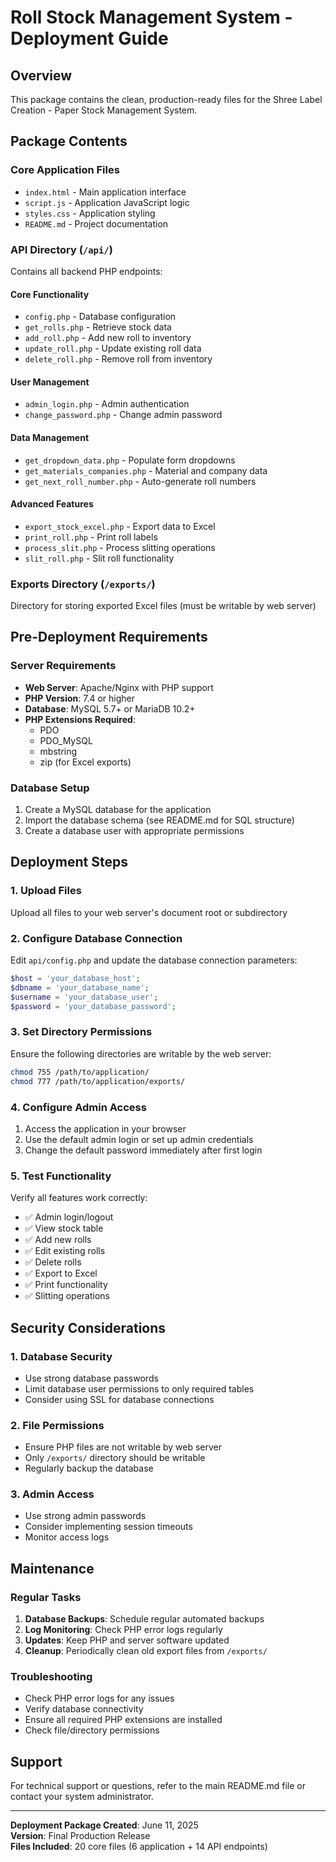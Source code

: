 # Roll Stock Management System - Deployment Guide

## Overview
This package contains the clean, production-ready files for the Shree Label Creation - Paper Stock Management System.

## Package Contents

### Core Application Files
- `index.html` - Main application interface
- `script.js` - Application JavaScript logic
- `styles.css` - Application styling
- `README.md` - Project documentation

### API Directory (`/api/`)
Contains all backend PHP endpoints:

#### Core Functionality
- `config.php` - Database configuration
- `get_rolls.php` - Retrieve stock data
- `add_roll.php` - Add new roll to inventory
- `update_roll.php` - Update existing roll data
- `delete_roll.php` - Remove roll from inventory

#### User Management
- `admin_login.php` - Admin authentication
- `change_password.php` - Change admin password

#### Data Management
- `get_dropdown_data.php` - Populate form dropdowns
- `get_materials_companies.php` - Material and company data
- `get_next_roll_number.php` - Auto-generate roll numbers

#### Advanced Features
- `export_stock_excel.php` - Export data to Excel
- `print_roll.php` - Print roll labels
- `process_slit.php` - Process slitting operations
- `slit_roll.php` - Slit roll functionality

### Exports Directory (`/exports/`)
Directory for storing exported Excel files (must be writable by web server)

## Pre-Deployment Requirements

### Server Requirements
- **Web Server**: Apache/Nginx with PHP support
- **PHP Version**: 7.4 or higher
- **Database**: MySQL 5.7+ or MariaDB 10.2+
- **PHP Extensions Required**:
  - PDO
  - PDO_MySQL
  - mbstring
  - zip (for Excel exports)

### Database Setup
1. Create a MySQL database for the application
2. Import the database schema (see README.md for SQL structure)
3. Create a database user with appropriate permissions

## Deployment Steps

### 1. Upload Files
Upload all files to your web server's document root or subdirectory

### 2. Configure Database Connection
Edit `api/config.php` and update the database connection parameters:
```php
$host = 'your_database_host';
$dbname = 'your_database_name';
$username = 'your_database_user';
$password = 'your_database_password';
```

### 3. Set Directory Permissions
Ensure the following directories are writable by the web server:
```bash
chmod 755 /path/to/application/
chmod 777 /path/to/application/exports/
```

### 4. Configure Admin Access
1. Access the application in your browser
2. Use the default admin login or set up admin credentials
3. Change the default password immediately after first login

### 5. Test Functionality
Verify all features work correctly:
- ✅ Admin login/logout
- ✅ View stock table
- ✅ Add new rolls
- ✅ Edit existing rolls
- ✅ Delete rolls
- ✅ Export to Excel
- ✅ Print functionality
- ✅ Slitting operations

## Security Considerations

### 1. Database Security
- Use strong database passwords
- Limit database user permissions to only required tables
- Consider using SSL for database connections

### 2. File Permissions
- Ensure PHP files are not writable by web server
- Only `/exports/` directory should be writable
- Regularly backup the database

### 3. Admin Access
- Use strong admin passwords
- Consider implementing session timeouts
- Monitor access logs

## Maintenance

### Regular Tasks
1. **Database Backups**: Schedule regular automated backups
2. **Log Monitoring**: Check PHP error logs regularly
3. **Updates**: Keep PHP and server software updated
4. **Cleanup**: Periodically clean old export files from `/exports/`

### Troubleshooting
- Check PHP error logs for any issues
- Verify database connectivity
- Ensure all required PHP extensions are installed
- Check file/directory permissions

## Support
For technical support or questions, refer to the main README.md file or contact your system administrator.

---
**Deployment Package Created**: June 11, 2025  
**Version**: Final Production Release  
**Files Included**: 20 core files (6 application + 14 API endpoints)
